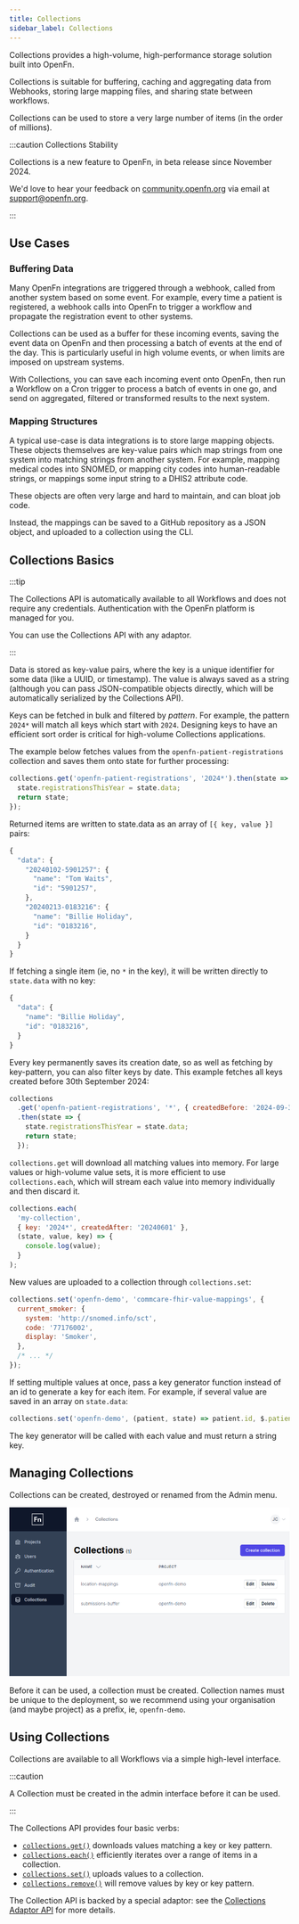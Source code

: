 ```yaml
---
title: Collections
sidebar_label: Collections
---
```


Collections provides a high-volume, high-performance storage solution built into
OpenFn.

Collections is suitable for buffering, caching and aggregating data from
Webhooks, storing large mapping files, and sharing state between workflows.

Collections can be used to store a very large number of items (in the order of
millions).

:::caution Collections Stability

Collections is a new feature to OpenFn, in beta release since November 2024.

We'd love to hear your feedback on
[community.openfn.org](https://community.openfn.org/) via email at
[support@openfn.org](mailto:support@openfn.org).

:::

## Use Cases

### Buffering Data

Many OpenFn integrations are triggered through a webhook, called from another
system based on some event. For example, every time a patient is registered, a
webhook calls into OpenFn to trigger a workflow and propagate the registration
event to other systems.

Collections can be used as a buffer for these incoming events, saving the event
data on OpenFn and then processing a batch of events at the end of the day. This
is particularly useful in high volume events, or when limits are imposed on
upstream systems.

With Collections, you can save each incoming event onto OpenFn, then run a
Workflow on a Cron trigger to process a batch of events in one go, and send on
aggregated, filtered or transformed results to the next system.

### Mapping Structures

A typical use-case is data integrations is to store large mapping objects. These
objects themselves are key-value pairs which map strings from one system into
matching strings from another system. For example, mapping medical codes into
SNOMED, or mapping city codes into human-readable strings, or mappings some
input string to a DHIS2 attribute code.

These objects are often very large and hard to maintain, and can bloat job code.

Instead, the mappings can be saved to a GitHub repository as a JSON object, and
uploaded to a collection using the CLI.

## Collections Basics

:::tip

The Collections API is automatically available to all Workflows and does not
require any credentials. Authentication with the OpenFn platform is managed for
you.

You can use the Collections API with any adaptor.

:::

Data is stored as key-value pairs, where the key is a unique identifier for
some data (like a UUID, or timestamp). The value is always saved as a string
(although you can pass JSON-compatible objects directly, which will be
automatically serialized by the Collections API).

Keys can be fetched in bulk and filtered by _pattern_. For example, the pattern
`2024*` will match all keys which start with `2024`. Designing keys to have an
efficient sort order is critical for high-volume Collections applications.

The example below fetches values from the `openfn-patient-registrations`
collection and saves them onto state for further processing:

```js
collections.get('openfn-patient-registrations', '2024*').then(state => {
  state.registrationsThisYear = state.data;
  return state;
});
```

Returned items are written to state.data as an array of `[{ key, value }]`
pairs:

```js
{
  "data": {
    "20240102-5901257": {
      "name": "Tom Waits",
      "id": "5901257",
    },
    "20240213-0183216": {
      "name": "Billie Holiday",
      "id": "0183216",
    }
  }
}
```

If fetching a single item (ie, no `*` in the key), it will be written directly
to `state.data` with no key:

```js
{
  "data": {
    "name": "Billie Holiday",
    "id": "0183216",
  }
}
```

Every key permanently saves its creation date, so as well as fetching by
key-pattern, you can also filter keys by date. This example fetches all keys
created before 30th September 2024:

```js
collections
  .get('openfn-patient-registrations', '*', { createdBefore: '2024-09-30' })
  .then(state => {
    state.registrationsThisYear = state.data;
    return state;
  });
```

`collections.get` will download all matching values into memory. For large
values or high-volume value sets, it is more efficient to use
`collections.each`, which will stream each value into memory individually and
then discard it.

```js
collections.each(
  'my-collection',
  { key: '2024*', createdAfter: '20240601' },
  (state, value, key) => {
    console.log(value);
  }
);
```

New values are uploaded to a collection through `collections.set`:

```js
collections.set('openfn-demo', 'commcare-fhir-value-mappings', {
  current_smoker: {
    system: 'http://snomed.info/sct',
    code: '77176002',
    display: 'Smoker',
  },
  /* ... */
});
```

If setting multiple values at once, pass a key generator function instead of an
id to generate a key for each item. For example, if several value are saved in
an array on `state.data`:

```js
collections.set('openfn-demo', (patient, state) => patient.id, $.patients);
```

The key generator will be called with each value and must return a string key.

## Managing Collections

Collections can be created, destroyed or renamed from the Admin menu.

![Collections Admin Page](/img/collections_admin.png)

Before it can be used, a collection must be created. Collection names must be
unique to the deployment, so we recommend using your organisation (and maybe
project) as a prefix, ie, `openfn-demo`.

## Using Collections

Collections are available to all Workflows via a simple high-level interface.

:::caution

A Collection must be created in the admin interface before it can be used.

:::

The Collections API provides four basic verbs:

- [`collections.get()`](/adaptors/packages/collections-docs#collections_get)
  downloads values matching a key or key pattern.
- [`collections.each()`](/adaptors/packages/collections-docs#collections_each)
  efficiently iterates over a range of items in a collection.
- [`collections.set()`](/adaptors/packages/collections-docs#collections_set)
  uploads values to a collection.
- [`collections.remove()`](/adaptors/packages/collections-docs#collections_remove)
  will remove values by key or key pattern.

The Collection API is backed by a special adaptor: see the
[Collections Adaptor API](/adaptors/collections) for more details.

